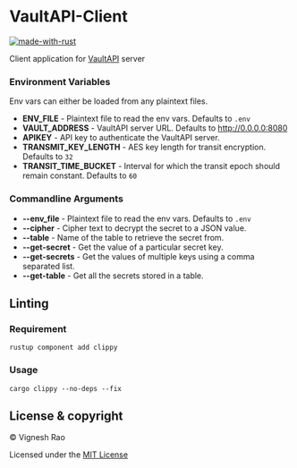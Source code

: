 # VaultAPI-Client

[![made-with-rust][rust-logo]][rust-src-page]

Client application for [VaultAPI] server

### Environment Variables
Env vars can either be loaded from any plaintext files.

- **ENV_FILE** - Plaintext file to read the env vars. Defaults to `.env`
- **VAULT_ADDRESS** - VaultAPI server URL. Defaults to http://0.0.0.0:8080
- **APIKEY** - API key to authenticate the VaultAPI server.
- **TRANSMIT_KEY_LENGTH** - AES key length for transit encryption. Defaults to `32`
- **TRANSIT_TIME_BUCKET** - Interval for which the transit epoch should remain constant. Defaults to `60`

### Commandline Arguments

- **--env_file** - Plaintext file to read the env vars. Defaults to `.env`
- **--cipher** - Cipher text to decrypt the secret to a JSON value.
- **--table** - Name of the table to retrieve the secret from.
- **--get-secret** - Get the value of a particular secret key.
- **--get-secrets** - Get the values of multiple keys using a comma separated list.
- **--get-table** - Get all the secrets stored in a table.

## Linting
### Requirement
```shell
rustup component add clippy
```
### Usage
```shell
cargo clippy --no-deps --fix
```

## License & copyright

&copy; Vignesh Rao

Licensed under the [MIT License][license]

[rust-src-page]: https://www.rust-lang.org/
[rust-logo]: https://img.shields.io/badge/Made%20with-Rust-black?style=for-the-badge&logo=Rust
[license]: https://github.com/thevickypedia/VaultAPI-Client/blob/main/LICENSE
[VaultAPI]: https://github.com/thevickypedia/VaultAPI
